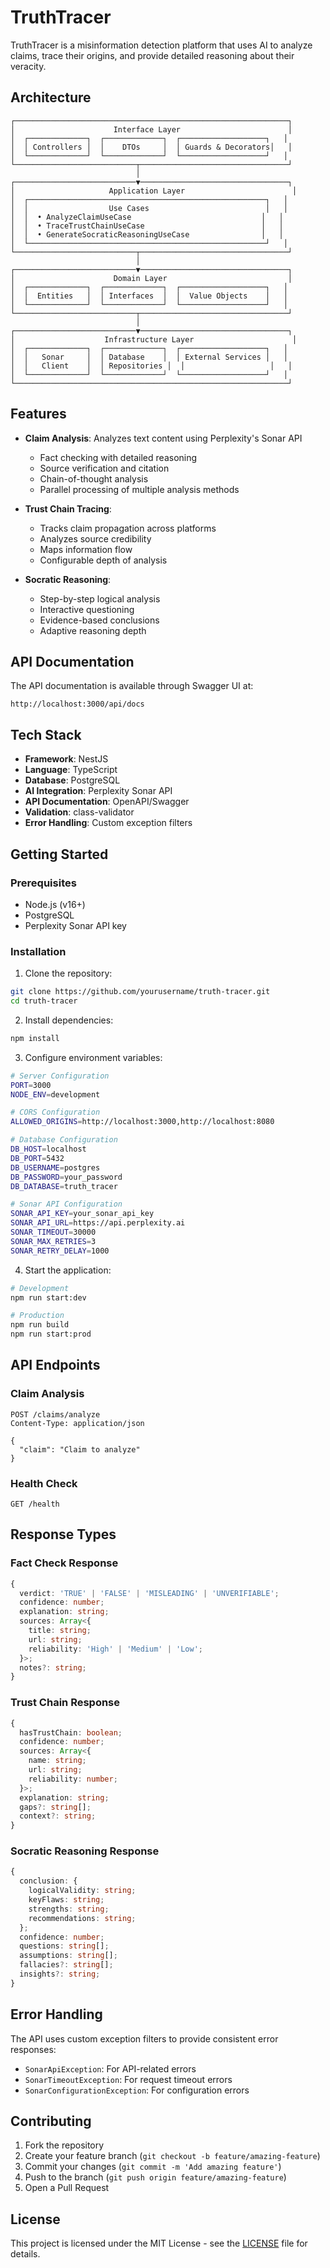 # TruthTracer

TruthTracer is a misinformation detection platform that uses AI to analyze claims, trace their origins, and provide detailed reasoning about their veracity.

## Architecture

```
┌─────────────────────────────────────────────────────────────┐
│                      Interface Layer                        │
│  ┌─────────────┐  ┌─────────────┐  ┌───────────────────┐   │
│  │ Controllers │  │    DTOs     │  │ Guards & Decorators│   │
│  └─────────────┘  └─────────────┘  └───────────────────┘   │
└───────────────────────────┬─────────────────────────────────┘
                            │
┌───────────────────────────▼─────────────────────────────────┐
│                     Application Layer                        │
│  ┌─────────────────────────────────────────────────────┐   │
│  │                  Use Cases                          │   │
│  │  • AnalyzeClaimUseCase                             │   │
│  │  • TraceTrustChainUseCase                          │   │
│  │  • GenerateSocraticReasoningUseCase                │   │
│  └─────────────────────────────────────────────────────┘   │
└───────────────────────────┬─────────────────────────────────┘
                            │
┌───────────────────────────▼─────────────────────────────────┐
│                      Domain Layer                           │
│  ┌─────────────┐  ┌─────────────┐  ┌───────────────────┐   │
│  │  Entities   │  │ Interfaces  │  │  Value Objects    │   │
│  └─────────────┘  └─────────────┘  └───────────────────┘   │
└───────────────────────────┬─────────────────────────────────┘
                            │
┌───────────────────────────▼─────────────────────────────────┐
│                    Infrastructure Layer                      │
│  ┌─────────────┐  ┌─────────────┐  ┌───────────────────┐   │
│  │   Sonar     │  │ Database    │  │ External Services │   │
│  │   Client    │  │ Repositories │  │                   │   │
│  └─────────────┘  └─────────────┘  └───────────────────┘   │
└─────────────────────────────────────────────────────────────┘
```

## Features

- **Claim Analysis**: Analyzes text content using Perplexity's Sonar API
  - Fact checking with detailed reasoning
  - Source verification and citation
  - Chain-of-thought analysis
  - Parallel processing of multiple analysis methods

- **Trust Chain Tracing**: 
  - Tracks claim propagation across platforms
  - Analyzes source credibility
  - Maps information flow
  - Configurable depth of analysis

- **Socratic Reasoning**:
  - Step-by-step logical analysis
  - Interactive questioning
  - Evidence-based conclusions
  - Adaptive reasoning depth

## API Documentation

The API documentation is available through Swagger UI at:
```
http://localhost:3000/api/docs
```

## Tech Stack

- **Framework**: NestJS
- **Language**: TypeScript
- **Database**: PostgreSQL
- **AI Integration**: Perplexity Sonar API
- **API Documentation**: OpenAPI/Swagger
- **Validation**: class-validator
- **Error Handling**: Custom exception filters

## Getting Started

### Prerequisites

- Node.js (v16+)
- PostgreSQL
- Perplexity Sonar API key

### Installation

1. Clone the repository:
```bash
git clone https://github.com/yourusername/truth-tracer.git
cd truth-tracer
```

2. Install dependencies:
```bash
npm install
```

3. Configure environment variables:
```bash
# Server Configuration
PORT=3000
NODE_ENV=development

# CORS Configuration
ALLOWED_ORIGINS=http://localhost:3000,http://localhost:8080

# Database Configuration
DB_HOST=localhost
DB_PORT=5432
DB_USERNAME=postgres
DB_PASSWORD=your_password
DB_DATABASE=truth_tracer

# Sonar API Configuration
SONAR_API_KEY=your_sonar_api_key
SONAR_API_URL=https://api.perplexity.ai
SONAR_TIMEOUT=30000
SONAR_MAX_RETRIES=3
SONAR_RETRY_DELAY=1000
```

4. Start the application:
```bash
# Development
npm run start:dev

# Production
npm run build
npm run start:prod
```

## API Endpoints

### Claim Analysis
```http
POST /claims/analyze
Content-Type: application/json

{
  "claim": "Claim to analyze"
}
```

### Health Check
```http
GET /health
```

## Response Types

### Fact Check Response
```typescript
{
  verdict: 'TRUE' | 'FALSE' | 'MISLEADING' | 'UNVERIFIABLE';
  confidence: number;
  explanation: string;
  sources: Array<{
    title: string;
    url: string;
    reliability: 'High' | 'Medium' | 'Low';
  }>;
  notes?: string;
}
```

### Trust Chain Response
```typescript
{
  hasTrustChain: boolean;
  confidence: number;
  sources: Array<{
    name: string;
    url: string;
    reliability: number;
  }>;
  explanation: string;
  gaps?: string[];
  context?: string;
}
```

### Socratic Reasoning Response
```typescript
{
  conclusion: {
    logicalValidity: string;
    keyFlaws: string;
    strengths: string;
    recommendations: string;
  };
  confidence: number;
  questions: string[];
  assumptions: string[];
  fallacies?: string[];
  insights?: string;
}
```

## Error Handling

The API uses custom exception filters to provide consistent error responses:

- `SonarApiException`: For API-related errors
- `SonarTimeoutException`: For request timeout errors
- `SonarConfigurationException`: For configuration errors

## Contributing

1. Fork the repository
2. Create your feature branch (`git checkout -b feature/amazing-feature`)
3. Commit your changes (`git commit -m 'Add amazing feature'`)
4. Push to the branch (`git push origin feature/amazing-feature`)
5. Open a Pull Request

## License

This project is licensed under the MIT License - see the [LICENSE](LICENSE) file for details.
